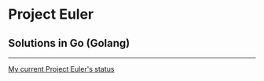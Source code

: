 # Project Euler

## Solutions in Go (Golang)


---

<a href="https://projecteuler.net/profile/PPichugin.png?" target="_blank">My current Project Euler's status</a> 